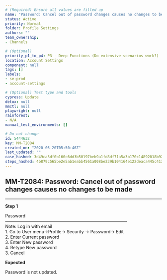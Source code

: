 ```yaml
---
# (Required) Ensure all values are filled up
name: "Password: Cancel out of password changes causes no changes to be made"
status: Active
priority: Normal
folder: Profile Settings
authors: ""
team_ownership: 
- Channels

# (Optional)
priority_p1_to_p4: P3 - Deep Functions (Do extensive scenarios work?)
location: Account Settings
component: null
tags: []
labels: 
- se-prod
- account-settings

# (Optional) Test type and tools
cypress: Update
detox: null
mmctl: null
playwright: null
rainforest: 
- N/A
manual_test_environments: []

# Do not change
id: 5444632
key: MM-T2084
created_on: "2020-05-20T05:50:46Z"
last_updated: ""
case_hashed: 3d49ca3df0b160c6dd3b50197beb9a1fd8df71a5a3b170c14892018b920f8609e0904566c293c9c71ea49ee066a4395b
steps_hashed: 4b879c565be2e5ab1eabb4561a008be239b104164e122deaca445c413a2fe2f4dbce2909db30609b03d35d10765c9977
---
```


<!-- (Auto-generated) Based on frontmatter's "key" and "name" -->

## MM-T2084: Password: Cancel out of password changes causes no changes to be made

---

**Step 1**

Password\
————————————————————————————\
Note: Log in with email\
1\. Go to User menu->Profile-> Security -> Password-> Edit\
2\. Enter Current password\
3\. Enter New password\
4\. Retype New password\
3\. Cancel

**Expected**

Password is not updated.
